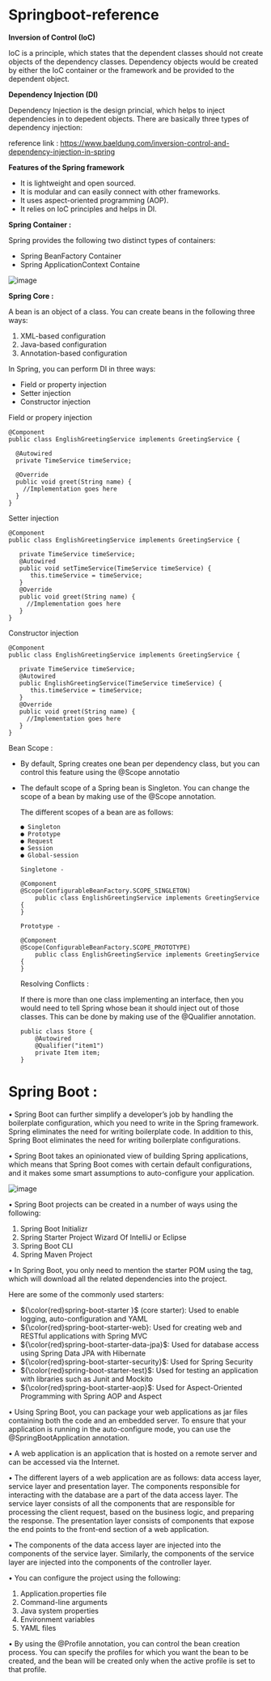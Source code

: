 # Springboot-reference

**Inversion of Control (IoC)**

  IoC is a principle, which states that the dependent classes should not create objects of the dependency classes. 
  Dependency objects would be created by either the IoC container or the framework and be provided to the dependent object.
  
**Dependency Injection (DI)**

  Dependency Injection is the design princial, which helps to inject dependencies in to depedent objects.
  There are basically three types of dependency injection:
   
  reference link : https://www.baeldung.com/inversion-control-and-dependency-injection-in-spring

**Features of the Spring framework**
  - It is lightweight and open sourced.
  - It is modular and can easily connect with other frameworks.
  - It uses aspect-oriented programming (AOP).
  - It relies on IoC principles and helps in DI.
  
**Spring Container :**

   Spring provides the following two distinct types of containers:
   - Spring BeanFactory Container
   - Spring ApplicationContext Containe
   
   ![image](https://user-images.githubusercontent.com/20484835/219436047-40b9af5f-3e35-44bb-ba59-663314fb4e17.png)

**Spring Core :**

  A bean is an object of a class. You can create beans in the following three ways:

  1. XML-based configuration
  2. Java-based configuration
  3. Annotation-based configuration

 In Spring, you can perform DI in three ways:
 
 - Field or property injection
 - Setter injection
 - Constructor injection

  Field or propery injection
  
    @Component
    public class EnglishGreetingService implements GreetingService {
    
      @Autowired
      private TimeService timeService;

      @Override
      public void greet(String name) {
        //Implementation goes here
      }
    }

  Setter injection 
  
    @Component
    public class EnglishGreetingService implements GreetingService {
    
       private TimeService timeService;
       @Autowired
       public void setTimeService(TimeService timeService) {
          this.timeService = timeService;
       }
       @Override
       public void greet(String name) {
         //Implementation goes here
       }
    }
    
  Constructor injection 
  
    @Component
    public class EnglishGreetingService implements GreetingService {
    
       private TimeService timeService;
       @Autowired
       public EnglishGreetingService(TimeService timeService) {
          this.timeService = timeService;
       }
       @Override
       public void greet(String name) {
         //Implementation goes here
       }
    }

  Bean Scope :
  
  - By default, Spring creates one bean per dependency class, but you can control this feature using the @Scope annotatio
  - The default scope of a Spring bean is Singleton. You can change the scope of a bean by making use of the @Scope annotation. 
      
    The different scopes of a bean are as follows:
     
        ● Singleton 
        ● Prototype 
        ● Request 
        ● Session 
        ● Global-session

        Singletone -
        
        @Component
        @Scope(ConfigurableBeanFactory.SCOPE_SINGLETON)
            public class EnglishGreetingService implements GreetingService {
        }
        
        Prototype -
        
        @Component
        @Scope(ConfigurableBeanFactory.SCOPE_PROTOTYPE)
            public class EnglishGreetingService implements GreetingService {
        }
 
    Resolving Conflicts :
    
      If there is more than one class implementing an interface, then you would need to tell Spring whose bean it should inject out of those classes. 
      This can be done by making use of the @Qualifier annotation.
    
      ```
      public class Store {
          @Autowired
          @Qualifier("item1")
          private Item item;
      }
      ```

# Spring Boot :
  
•	Spring Boot can further simplify a developer’s job by handling the boilerplate configuration, which you need to write in the Spring framework. 
  Spring eliminates the need for writing boilerplate code. In addition to this, Spring Boot eliminates the need for writing boilerplate configurations. 

•	Spring Boot takes an opinionated view of building Spring applications, which means that Spring Boot comes with certain default configurations, and it makes some smart assumptions to auto-configure your application.

  ![image](https://user-images.githubusercontent.com/20484835/219474949-de36195f-2418-4c02-9e18-da876ddcb041.png)

•	Spring Boot projects can be created in a number of ways using the following:

  1. Spring Boot Initializr
  2. Spring Starter Project Wizard Of IntelliJ or Eclipse
  3. Spring Boot CLI
  4. Spring Maven Project
  
•	In Spring Boot, you only need to mention the starter POM using the <dependency> tag, which will download all the related dependencies into the project.
  
  Here are some of the commonly used starters: 
  - ${\color{red}spring-boot-starter }$ (core starter): Used to enable logging, auto-configuration and YAML 
  - ${\color{red}spring-boot-starter-web}: Used for creating web and RESTful applications with Spring MVC 
  - ${\color{red}spring-boot-starter-data-jpa}$: Used for database access using Spring Data JPA with Hibernate 
  - ${\color{red}spring-boot-starter-security}$: Used for Spring Security 
  - ${\color{red}spring-boot-starter-test}$: Used for testing an application with libraries such as Junit and Mockito 
  - ${\color{red}spring-boot-starter-aop}$: Used for Aspect-Oriented Programming with Spring AOP and Aspect

•	Using Spring Boot, you can package your web applications as jar files containing both the code and an embedded server. To ensure that your application is running in the auto-configure mode, you can use the @SpringBootApplication annotation.
  
•	A web application is an application that is hosted on a remote server and can be accessed via the Internet.
  
•	The different layers of a web application are as follows: data access layer, service layer and presentation layer. The components responsible for interacting with the database are a part of the data access layer. The service layer consists of all the components that are responsible for processing the client request, based on the business logic, and preparing the response. The presentation layer consists of components that expose the end points to the front-end section of a web application. 
  
•	The components of the data access layer are injected into the components of the service layer. Similarly, the components of the service layer are injected into the components of the controller layer. 
  
•	You can configure the project using the following:
  
  1. Application.properties file
  2. Command-line arguments
  3. Java system properties
  4. Environment variables
  5. YAML files
  
•	By using the @Profile annotation, you can control the bean creation process. You can specify the profiles for which you want the bean to be created, and the bean will be created only when the active profile is set to that profile.


  
